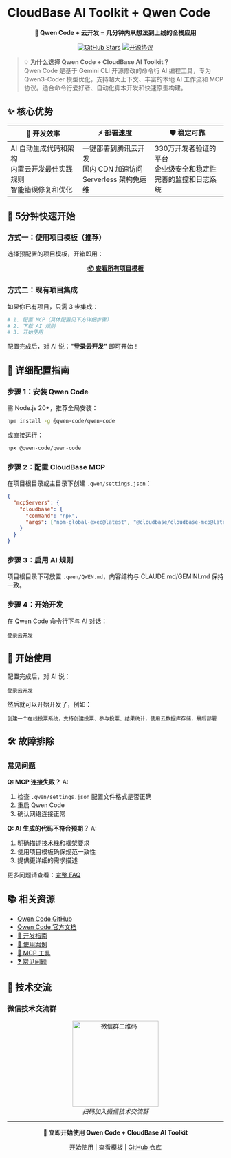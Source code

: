 # CloudBase AI Toolkit + Qwen Code

<div align="center">

**🚀 Qwen Code + 云开发 = 几分钟内从想法到上线的全栈应用**

[![GitHub Stars](https://img.shields.io/github/stars/TencentCloudBase/CloudBase-AI-ToolKit?style=social)](https://github.com/TencentCloudBase/CloudBase-AI-ToolKit)
[![开源协议](https://img.shields.io/badge/License-MIT-blue.svg)](https://github.com/TencentCloudBase/CloudBase-AI-ToolKit/blob/main/LICENSE)

</div>

> 💡 **为什么选择 Qwen Code + CloudBase AI Toolkit？**  
> Qwen Code 是基于 Gemini CLI 开源修改的命令行 AI 编程工具，专为 Qwen3-Coder 模型优化，支持超大上下文、丰富的本地 AI 工作流和 MCP 协议。适合命令行爱好者、自动化脚本开发和快速原型构建。

## ✨ 核心优势

| 🎯 **开发效率** | ⚡ **部署速度** | 🛡️ **稳定可靠** |
|---|---|---|
| AI 自动生成代码和架构<br/>内置云开发最佳实践规则<br/>智能错误修复和优化 | 一键部署到腾讯云开发<br/>国内 CDN 加速访问<br/>Serverless 架构免运维 | 330万开发者验证的平台<br/>企业级安全和稳定性<br/>完善的监控和日志系统 |

## 🚀 5分钟快速开始

### 方式一：使用项目模板（推荐）

选择预配置的项目模板，开箱即用：

<div align="center">

**[📦 查看所有项目模板](../templates)**

</div>

### 方式二：现有项目集成

如果你已有项目，只需 3 步集成：

```bash
# 1. 配置 MCP（具体配置见下方详细步骤）
# 2. 下载 AI 规则
# 3. 开始使用
```

配置完成后，对 AI 说：**"登录云开发"** 即可开始！

## 🔧 详细配置指南

### 步骤 1：安装 Qwen Code

需 Node.js 20+，推荐全局安装：
```bash
npm install -g @qwen-code/qwen-code
```
或直接运行：
```bash
npx @qwen-code/qwen-code
```

### 步骤 2：配置 CloudBase MCP

在项目根目录或主目录下创建 `.qwen/settings.json`：
```json
{
  "mcpServers": {
    "cloudbase": {
      "command": "npx",
      "args": ["npm-global-exec@latest", "@cloudbase/cloudbase-mcp@latest"]
    }
  }
}
```

### 步骤 3：启用 AI 规则

项目根目录下可放置 `.qwen/QWEN.md`，内容结构与 CLAUDE.md/GEMINI.md 保持一致。

### 步骤 4：开始开发

在 Qwen Code 命令行下与 AI 对话：
```
登录云开发
```

## 🎯 开始使用

配置完成后，对 AI 说：
```
登录云开发
```
然后就可以开始开发了，例如：
```
创建一个在线投票系统，支持创建投票、参与投票、结果统计，使用云数据库存储，最后部署
```

## 🛠️ 故障排除

### 常见问题

**Q: MCP 连接失败？**
A: 
1. 检查 `.qwen/settings.json` 配置文件格式是否正确
2. 重启 Qwen Code
3. 确认网络连接正常

**Q: AI 生成的代码不符合预期？**
A:
1. 明确描述技术栈和框架要求
2. 使用项目模板确保规范一致性
3. 提供更详细的需求描述

更多问题请查看：[完整 FAQ](../faq)

## 📚 相关资源

- [Qwen Code GitHub](https://github.com/QwenLM/qwen-code)
- [Qwen Code 官方文档](https://github.com/QwenLM/qwen-code/tree/main/docs)
- [📖 开发指南](../development)
- [🎯 使用案例](../examples)
- [🔧 MCP 工具](../mcp-tools)
- [❓ 常见问题](../faq)

## 💬 技术交流

### 微信技术交流群

<div align="center">
<img src="https://7463-tcb-advanced-a656fc-1257967285.tcb.qcloud.la/mcp/toolkit-qrcode.png" width="200" alt="微信群二维码"/>
<br/>
<i>扫码加入微信技术交流群</i>
</div>

---

<div align="center">

**🚀 立即开始使用 Qwen Code + CloudBase AI Toolkit**

[开始使用](../getting-started) | [查看模板](../templates) | [GitHub 仓库](https://github.com/TencentCloudBase/CloudBase-AI-ToolKit)

</div> 